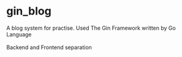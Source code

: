 # gin_blog
A blog system for practise. Used The Gin Framework written by Go Language <br><br>
Backend and Frontend separation
